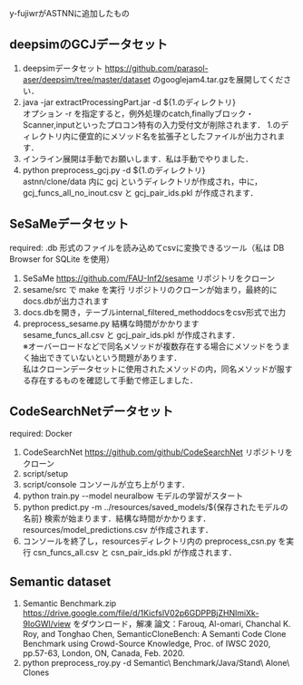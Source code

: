 y-fujiwrがASTNNに追加したもの  

## deepsimのGCJデータセット

1. deepsimデータセット <https://github.com/parasol-aser/deepsim/tree/master/dataset>  のgooglejam4.tar.gzを展開してください．
2. java -jar extractProcessingPart.jar -d ${1.のディレクトリ}  
    オプション -r を指定すると，例外処理のcatch,finallyブロック・Scanner,inputといったプロコン特有の入力受付文が削除されます．
    1.のディレクトリ内に便宜的にメソッド名を拡張子としたファイルが出力されます．
3. インライン展開は手動でお願いします．私は手動でやりました．
4. python preprocess_gcj.py -d ${1.のディレクトリ}  
    astnn/clone/data 内に gcj というディレクトリが作成され，中に，gcj_funcs_all_no_inout.csv と gcj_pair_ids.pkl が作成されます．

## SeSaMeデータセット

required: .db 形式のファイルを読み込めてcsvに変換できるツール（私は DB Browser for SQLite を使用）
1. SeSaMe <https://github.com/FAU-Inf2/sesame> リポジトリをクローン
2. sesame/src で make を実行
    リポジトリのクローンが始まり，最終的にdocs.dbが出力されます
3. docs.dbを開き，テーブルinternal_filtered_methoddocsをcsv形式で出力
4. preprocess_sesame.py
    結構な時間がかかります  
    sesame_funcs_all.csv と gcj_pair_ids.pkl が作成されます．   
※オーバーロードなどで同名メソッドが複数存在する場合にメソッドをうまく抽出できていないという問題があります．  
私はクローンデータセットに使用されたメソッドの内，同名メソッドが服する存在するものを確認して手動で修正しました．

## CodeSearchNetデータセット

required: Docker
1. CodeSearchNet <https://github.com/github/CodeSearchNet> リポジトリをクローン
2. script/setup
3. script/console
    コンソールが立ち上がります．
4. python train.py --model neuralbow
    モデルの学習がスタート
5. python predict.py -m ../resources/saved_models/${保存されたモデルの名前}
    検索が始まります．結構な時間がかかります．resources/model_predictions.csv が作成されます．
6. コンソールを終了し，resourcesディレクトリ内の preprocess_csn.py を実行
    csn_funcs_all.csv と csn_pair_ids.pkl が作成されます．

## Semantic dataset

1. Semantic Benchmark.zip <https://drive.google.com/file/d/1KicfslV02p6GDPPBjZHNlmiXk-9IoGWl/view> をダウンロード，解凍
    論文：Farouq, Al-omari, Chanchal K. Roy, and Tonghao Chen, SemanticCloneBench: A Semanti Code Clone Benchmark using Crowd-Source Knowledge, Proc. of IWSC 2020, pp.57-63, London, ON, Canada, Feb. 2020.
2. python preprocess_roy.py -d Semantic\ Benchmark/Java/Stand\ Alone\ Clones
